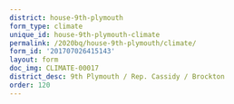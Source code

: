 ```yaml
---
district: house-9th-plymouth
form_type: climate
unique_id: house-9th-plymouth-climate
permalink: /2020bq/house-9th-plymouth/climate/
form_id: '201707026415143'
layout: form
doc_img: CLIMATE-00017
district_desc: 9th Plymouth / Rep. Cassidy / Brockton
order: 120
---
```

